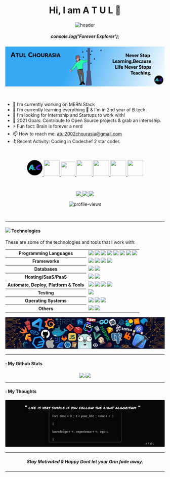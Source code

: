 <p align="center">
  <h1 align="center">Hi, I am A T U L 👋 </h1>
</p>

<p align="center">
<!--   <img align="center" width="5%" src="https://dev-to-uploads.s3.amazonaws.com/i/6mlc1xjw8c5i762zgq0i.gif" alt="header"/> -->
  <img align="center" width="25%" src="assets/exploring.gif" alt="header"/>
  <br>
  <h5 align="center">console.log('Forever Explorer');</h5>
</p>

<p align="center">
  <img src="assets/Group 4.png" alt="Banner"/>
</p>

<br>

- 🔭 I’m currently working on MERN Stack
- 🌱 I’m currently learning everything 🤣 & I'm in 2nd year of B.tech.
- 👯 I’m looking for Internship and Startups to work with!
- 🥅 2021 Goals: Contribute to Open Source projects & grab an internship.
- ⚡ Fun fact: Brain is forever a nerd
- 📫 How to reach me: atul2002chourasia@gmail.com
- 🏌️‍ Recent Activity: Coding in Codechef 2 star coder.

<br>

<p align="center">

  <a title="Portfolio" href="https://atulchourasia.github.io/MyPortfolio/">
    <img src="assets/Group 1.png" width="50" height="50" />
  </a>
  
  <a title="DEV.to" href="https://dev.to/atulchourasia">
    <img src="https://cdn3.iconfinder.com/data/icons/logos-and-brands-adobe/512/84_Dev-512.png" width="50" height="50" />
  </a>
  
  <a title="Medium" href="https://medium.com/@atulChourasia">
    <img src="https://cdn1.iconfinder.com/data/icons/social-circle-2-1/72/Medium-512.png" width="45" height="45"  />
  </a>
 
  <a title="LinkedIn" href="https://www.linkedin.com/in/atul-chourasia-13999417a/">
    <img src="https://cdn3.iconfinder.com/data/icons/free-social-icons/67/linkedin_circle_color-512.png" width="50" height="50" />
  </a>
  
  <a title="Email" href="mailto:atul2002chourasia.com">
    <img src="https://cdn4.iconfinder.com/data/icons/social-media-logos-6/512/112-gmail_email_mail-512.png" width="50" height="50" />
  </a>
  
  <a title="Instagram" href="https://stackoverflow.com/users/11899809/shravan-kumar-b">
    <img src="https://cdn3.iconfinder.com/data/icons/2018-social-media-logotypes/1000/2018_social_media_popular_app_logo_instagram-512.png" width="50" height="50" />
  </a>
  
  <a title="Twitter" href="https://twitter.com/imshravankb">
    <img src="https://cdn4.iconfinder.com/data/icons/social-media-icons-the-circle-set/48/twitter_circle-512.png" width="50" height="50" />
  </a>
</p>

<br>

<p align="center">
  <a href="https://github.com/AtulChourasia" target="_blank">
    <img src="https://img.shields.io/github/followers/AtulChourasia?label=Follow%20Me&style=social"/>
  </a>

  <a href="https://twitter.com/AtulChourasia10" target="_blank">
    <img src="https://img.shields.io/twitter/follow/AtulChourasia10?style=social"/>
  </a>

  <a href="https://www.linkedin.com/in/atul-chourasia-13999417a/" target="_blank">
    <img src="https://img.shields.io/badge/-Linkedin-blue?style=flat-square&logo=Linkedin&logoColor=white&link=www.linkedin.com/in/Atul-Chourasia"/>
  </a>
</p>

<p align="center"> <img src="https://gpvc.arturio.dev/AtulChourasia" alt="profile-views"> </p>

<br>

---

#### <img src="https://media.giphy.com/media/WUlplcMpOCEmTGBtBW/giphy.gif" width="30">  Technologies

These are some of the technologies and tools that I work with:

<table style="width:100%">
 <tr>
    <th>Programming Languages</th>
    <td> 
      <img src="https://img.shields.io/badge/-JavaScript-black?style=flat-square&logo=javascript" />
      <img src="https://img.shields.io/badge/-Nodejs-339933?style=flat-square&logo=Node.js&logoColor=white" />
      <img src="https://img.shields.io/badge/-TypeScript-007ACC?style=flat-square&logo=typescript&logoColor=white" />      
      <img src="https://img.shields.io/badge/-Java-007396?style=flat-square&logo=java" />
      <img src="https://img.shields.io/badge/-HTML5-E34F26?style=flat-square&logo=html5&logoColor=white" />
      <img src="https://img.shields.io/badge/-CSS3-1572B6?style=flat-square&logo=css3" />
      <img src="https://img.shields.io/badge/-C++-787CB5?style=flat-square&logo=c%2B%2B&logoColor=Crayola" />
      <img src="https://img.shields.io/badge/-C-787CB5?style=flat-square&logo=c%2B%2B&logoColor=Crayola" />
   </td>
  </tr>
  <tr>
    <th>Frameworks</th>
    <td>
      <img src="https://img.shields.io/badge/-Express.js-000000?style=flat-square&logo=express&logoColor=white" />
      <img src="https://img.shields.io/badge/-React.js-black?style=flat-square&logo=react&logoColor=Crayola" />
      <img src="https://img.shields.io/badge/-redux-black?style=flat-square&logo=redux&logoColor=violet" />
      <img src="https://img.shields.io/badge/-Springboot-000000?style=flat-square&logo=express&logoColor=white" />
    </td>
  </tr>
  <tr>
    <th>Databases</th>
    <td>
      <img src="https://img.shields.io/badge/-MongoDB-black?style=flat-square&logo=mongodb" />
      <img src="https://img.shields.io/badge/-MySQL-4479A1?style=flat-square&logo=mysql&logoColor=white" />
      </td>
  </tr>
  <tr>
    <th>Hosting/SaaS/PaaS</th>
    <td>
      <img src="https://img.shields.io/badge/Firebase-FFCA28?style=flat-square&logo=firebase&logoColor=white" />
      <img src="https://img.shields.io/badge/heroku%20-%23430098.svg?&style=flat-square&logo=heroku&logoColor=white" />
    </td>
  </tr>
  <tr>
    <th>Automate, Deploy, Platform & Tools</th>
    <td>
      <img src="https://img.shields.io/badge/-Docker-2496ED?style=flat-square&logo=docker&logoColor=white" />
      <img src="https://img.shields.io/badge/-Netlify-DC382D?style=flat-square&logo=jenkins&logoColor=white" />
      <img src="https://img.shields.io/badge/-Git-black?style=flat-square&logo=git" /> 
      <img src="https://img.shields.io/badge/-GitHub-181717?style=flat-square&logo=github" />
    </td>
  </tr>
  <tr>
    <th>Testing</th>
    <td>
      <img src="https://img.shields.io/badge/-Mocha-%238D6748?style=flat-square&logo=mocha&logoColor=white" />
    </td>
  </tr>
  <tr>
    <th>Operating Systems</th>
    <td>
      <img src="https://img.shields.io/badge/Linux-FCC624?style=flat-square&logo=linux&logoColor=black" />
       <img src="https://img.shields.io/badge/Ubuntu-E95420?style=flat-square&logo=ubuntu&logoColor=white" />
     <img src="https://img.shields.io/badge/Windows-0078D6?style=flat-square&logo=windows&logoColor=white" />
    </td>
  </tr>
  <tr>
    <th>Others</th>
    <td>
      <img src="https://img.shields.io/badge/-figma-C51A4A?style=flat-square&logo=raspberry-pi&logoColor=white" />
      <img src="https://img.shields.io/badge/-Arduino-00979D?style=flat-square&logo=Arduino&logoColor=white" />
    </td>
  </tr>
  
</table>

<p align="center">
  <img src="assets/header.png" alt="header"/>
</p>

---

#### : My Github Stats
<p align="center">
  <a href="https://github.com/AtulChourasia">
    <img align="center" src="https://github-readme-stats.vercel.app/api?username=AtulChourasia&show_icons=true&theme=algolia" />
  </a>

<a href="https://github.com/AtulChourasia">
  <img align="center" src="https://github-readme-streak-stats.herokuapp.com/?user=AtulChourasia&theme=algolia#version3" />
</a>
</p>

---

#### : My Thoughts

<p align="center">
  <img src="assets/Group 7.png" alt="my-personal-project"/>
</p>

---

<p align="center">
  <h5 align="center"> Stay Motivated & Happy Dont let your Grin fade away.</h5>
</p>

---
